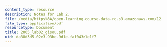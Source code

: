 ```yaml
---
content_type: resource
description: Notes for Lab 2.
file: /media/https%3A/open-learning-course-data-rc.s3.amazonaws.com/12-114-field-geology-i-fall-2005/da38d3d502e393be9d1efaf043e1e1f7_2005_lab02_gisou.pdf
file_type: application/pdf
resourcetype: Document
title: 2005_lab02_gisou.pdf
uid: da38d3d5-02e3-93be-9d1e-faf043e1e1f7
---
```

